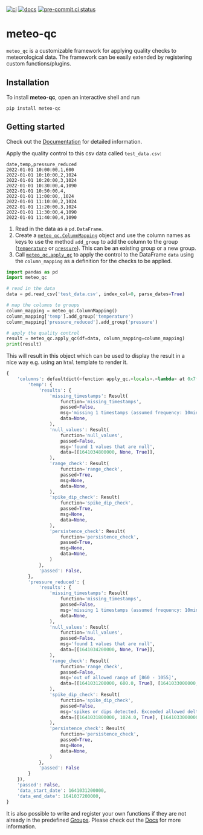 [![ci](https://github.com/jkittner/meteo-qc/actions/workflows/ci.yaml/badge.svg)](https://github.com/jkittner/meteo-qc/actions/workflows/ci.yaml)
[![docs](https://github.com/jkittner/meteo-qc/actions/workflows/docs.yaml/badge.svg)](https://github.com/jkittner/meteo-qc/actions/workflows/docs.yaml)
[![pre-commit.ci status](https://results.pre-commit.ci/badge/github/jkittner/meteo-qc/main.svg)](https://results.pre-commit.ci/latest/github/jkittner/meteo-qc/main)

# meteo-qc

`meteo_qc` is a customizable framework for applying quality checks to meteorological
data. The framework can be easily extended by registering custom functions/plugins.

## Installation

To install **meteo-qc**, open an interactive shell and run

```console
pip install meteo-qc
```

## Getting started

Check out the [Documentation](https://jkittner.github.io/meteo-qc) for
detailed information.

Apply the quality control to this csv data called `test_data.csv`:

```
date,temp,pressure_reduced
2022-01-01 10:00:00,1,600
2022-01-01 10:10:00,2,1024
2022-01-01 10:20:00,3,1024
2022-01-01 10:30:00,4,1090
2022-01-01 10:50:00,4,
2022-01-01 11:00:00,,1024
2022-01-01 11:10:00,2,1024
2022-01-01 11:20:00,3,1024
2022-01-01 11:30:00,4,1090
2022-01-01 11:40:00,4,1090
```

1. Read in the data as a `pd.DataFrame`.
1. Create a [`meteo_qc.ColumnMapping`](https://jkittner.github.io/meteo-qc/meteo_qc.html#meteo_qc.ColumnMapping)
   object and use the column names as keys to use the method `add_group` to add
   the column to the group
   ([`temperature`](https://jkittner.github.io/meteo-qc/groups.html#temperature)
   or [`pressure`](https://jkittner.github.io/meteo-qc/groups.html#pressure)).
   This can be an existing group or a new group.
1. Call [`meteo_qc.apply_qc`](https://jkittner.github.io/meteo-qc/meteo_qc.html#meteo_qc.apply_qc)
   to apply the control to the DataFrame `data` using the `column_mapping` as a
   definition for the checks to be applied.

```python
import pandas as pd
import meteo_qc

# read in the data
data = pd.read_csv('test_data.csv', index_col=0, parse_dates=True)

# map the columns to groups
column_mapping = meteo_qc.ColumnMapping()
column_mapping['temp'].add_group('temperature')
column_mapping['pressure_reduced'].add_group('pressure')

# apply the quality control
result = meteo_qc.apply_qc(df=data, column_mapping=column_mapping)
print(result)
```

This will result in this object which can be used to display the result in a
nice way e.g. using an `html` template to render it.

```python
{
    'columns': defaultdict(<function apply_qc.<locals>.<lambda> at 0x7f9b0edd5480>, {
        'temp': {
            'results': {
                'missing_timestamps': Result(
                    function='missing_timestamps',
                    passed=False,
                    msg='missing 1 timestamps (assumed frequency: 10min)',
                    data=None,
                ),
                'null_values': Result(
                    function='null_values',
                    passed=False,
                    msg='found 1 values that are null',
                    data=[[1641034800000, None, True]],
                ),
                'range_check': Result(
                    function='range_check',
                    passed=True,
                    msg=None,
                    data=None,
                ),
                'spike_dip_check': Result(
                    function='spike_dip_check',
                    passed=True,
                    msg=None,
                    data=None,
                ),
                'persistence_check': Result(
                    function='persistence_check',
                    passed=True,
                    msg=None,
                    data=None,
                )
            },
            'passed': False,
        },
        'pressure_reduced': {
            'results': {
                'missing_timestamps': Result(
                    function='missing_timestamps',
                    passed=False,
                    msg='missing 1 timestamps (assumed frequency: 10min)',
                    data=None,
                ),
                'null_values': Result(
                    function='null_values',
                    passed=False,
                    msg='found 1 values that are null',
                    data=[[1641034200000, None, True]],
                ),
                'range_check': Result(
                    function='range_check',
                    passed=False,
                    msg='out of allowed range of [860 - 1055]',
                    data=[[1641031200000, 600.0, True], [1641033000000, 1090.0, True], [1641036600000, 1090.0, True], [1641037200000, 1090.0, True]],
                ),
                'spike_dip_check': Result(
                    function='spike_dip_check',
                    passed=False,
                    msg='spikes or dips detected. Exceeded allowed delta of 0.3 / min',
                    data=[[1641031800000, 1024.0, True], [1641033000000, 1090.0, True], [1641034200000, None, True], [1641036600000, 1090.0, True]],
                ),
                'persistence_check': Result(
                    function='persistence_check',
                    passed=True,
                    msg=None,
                    data=None,
                )
            },
            'passed': False
        }
    }),
    'passed': False,
    'data_start_date': 1641031200000,
    'data_end_date': 1641037200000,
}
```

It is also possible to write and register your own functions if they are not
already in the predefined [Groups](https://jkittner.github.io/meteo-qc/groups.html).
Please check out the [Docs](https://jkittner.github.io/meteo-qc) for
more information.
